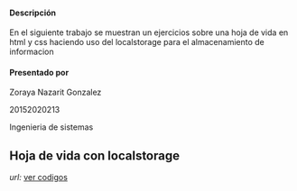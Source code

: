 #### **Descripción**
En el siguiente trabajo se muestran un ejercicios sobre una hoja de vida en html y css  haciendo uso del localstorage para el almacenamiento de informacion
#### **Presentado por**
Zoraya Nazarit Gonzalez

20152020213

Ingenieria de sistemas

## Hoja de vida con localstorage
*url:* [ver codigos](https://github.com/ZorayaNazarit/EjerciciosPython/blob/master/EjerciciosSimples/Area%20de%20un%20triangulo.py)

